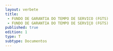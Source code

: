 ```yaml
---
layout: verbete
title:
 - FUNDO DE GARANTIA DO TEMPO DE SERVICO (FGTS)
 - FUNDO DE GARANTIA DO TEMPO DE SERVIÇO (FGTS)
published: true
edition: 1  
type: T
subtype: Documentos
---
```


